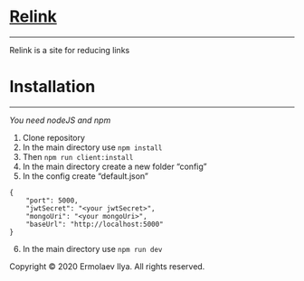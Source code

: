 # [Relink](http://relink5.ru)
---
Relink is a site for reducing links

# Installation
---
*You need nodeJS and npm*
1. Clone repository
2. In the main directory use
`npm install`
3. Then
`npm run client:install`
4. In the main directory create a new folder “config”
5. In the config create “default.json”
```
{
	"port": 5000,
	"jwtSecret": "<your jwtSecret>",
	"mongoUri": "<your mongoUri>",
	"baseUrl": "http://localhost:5000"
}
```
6. In the main directory use
`npm run dev`




Copyright © 2020 Ermolaev Ilya. All rights reserved.
